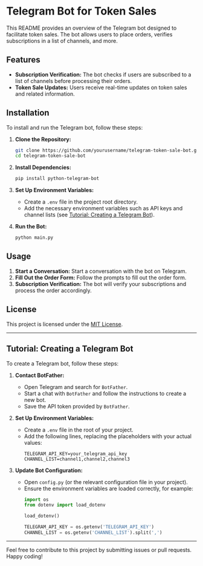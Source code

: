 # Telegram Bot for Token Sales

This README provides an overview of the Telegram bot designed to facilitate token sales. The bot allows users to place orders, verifies subscriptions in a list of channels, and more.

## Features

- **Subscription Verification:** The bot checks if users are subscribed to a list of channels before processing their orders.
- **Token Sale Updates:** Users receive real-time updates on token sales and related information.

## Installation

To install and run the Telegram bot, follow these steps:

1. **Clone the Repository:**
    ```sh
    git clone https://github.com/yourusername/telegram-token-sale-bot.git
    cd telegram-token-sale-bot
    ```

2. **Install Dependencies:**
    ```sh
    pip install python-telegram-bot
    ```

3. **Set Up Environment Variables:**
    - Create a `.env` file in the project root directory.
    - Add the necessary environment variables such as API keys and channel lists (see [Tutorial: Creating a Telegram Bot](#tutorial-creating-a-telegram-bot)).

4. **Run the Bot:**
    ```sh
    python main.py
    ```

## Usage

1. **Start a Conversation:** Start a conversation with the bot on Telegram.
2. **Fill Out the Order Form:** Follow the prompts to fill out the order form.
3. **Subscription Verification:** The bot will verify your subscriptions and process the order accordingly.

## License

This project is licensed under the [MIT License](LICENSE).

---

## Tutorial: Creating a Telegram Bot

To create a Telegram bot, follow these steps:

1. **Contact BotFather:**
    - Open Telegram and search for `BotFather`.
    - Start a chat with `BotFather` and follow the instructions to create a new bot.
    - Save the API token provided by `BotFather`.

2. **Set Up Environment Variables:**
    - Create a `.env` file in the root of your project.
    - Add the following lines, replacing the placeholders with your actual values:
        ```env
        TELEGRAM_API_KEY=your_telegram_api_key
        CHANNEL_LIST=channel1,channel2,channel3
        ```

3. **Update Bot Configuration:**
    - Open `config.py` (or the relevant configuration file in your project).
    - Ensure the environment variables are loaded correctly, for example:
        ```python
        import os
        from dotenv import load_dotenv

        load_dotenv()

        TELEGRAM_API_KEY = os.getenv('TELEGRAM_API_KEY')
        CHANNEL_LIST = os.getenv('CHANNEL_LIST').split(',')
        ```

---

Feel free to contribute to this project by submitting issues or pull requests. Happy coding!
